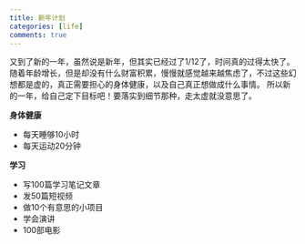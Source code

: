 ```yaml
---
title: 新年计划
categories: [life]
comments: true
---
```


又到了新的一年，虽然说是新年，但其实已经过了1/12了，时间真的过得太快了。
随着年龄增长，但是却没有什么财富积累，慢慢就感觉越来越焦虑了，不过这些幻想都是虚的，真正需要担心的身体健康，以及自己真正想做成什么事情。
所以新的一年，给自己定下目标吧！要落实到细节那种，走太虚就没意思了。

**身体健康**
- 每天睡够10小时
- 每天运动20分钟

**学习**
- 写100篇学习笔记文章
- 发50篇短视频
- 做10个有意思的小项目
- 学会演讲
- 100部电影




